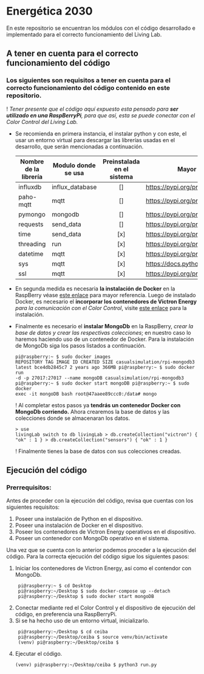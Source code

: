 # Energética 2030
En este repositorio se encuentran los módulos con el código desarrollado e implementado para el correcto funcionamiento del Living Lab.

## A tener en cuenta para el correcto funcionamiento del código
### Los siguientes son requisitos a tener en cuenta para el correcto funcionamiento del código contenido en este repositorio.
! *Tener presente que el código aquí expuesto esta pensado para **ser utilizado en una RaspBerryPi**, para que así, esta se puede conectar con el Color Control del Living Lab.*
* Se recomienda en primera instancia, el instalar python y con este, el usar un entorno virtual para descargar las librerías usadas en el desarrollo, que serán mencionadas a continuación.
	
	| Nombre de la librería | Modulo donde se usa | Preinstalada en el sistema |Mayor información|
	|-----------------------| --------------------|----------------------------|-----------------|
	| influxdb              | influx_database     |<center>[]</center>         |https://pypi.org/project/influxdb/
	| paho-mqtt             | mqtt                |<center>[]</center>         | https://pypi.org/project/paho-mqtt/
	| pymongo		| mongodb	      |<center>[]</center>         | https://pypi.org/project/pymongo/
	| requests		| send_data	      |<center>[]</center>         | https://pypi.org/project/requests/
	| time 			| send_data           |<center>[x]</center>        | https://pypi.org/project/python-time/
	| threading	        | run		      |<center>[x]</center>        | https://pypi.org/project/threaded/
	| datetime		| mqtt		      |<center>[x]</center>        | https://pypi.org/project/DateTime/
	| sys			| mqtt	              |<center>[x]</center>        | https://docs.python.org/3/library/sys.html
	| ssl 		        | mqtt 	  	      |<center>[x]</center>        | https://pypi.org/project/ssl/

* En segunda medida es necesaria **la instalación de Docker** en la RaspBerry véase [este enlace](https://blog.desdelinux.net/como-instalar-docker-en-raspberry-pi-con-raspbian/) para mayor referencia. Luego de instalado Docker, es necesario el **incorporar los contenedores de Victron Energy** *para la comunicación con el Color Control*, visite [este enlace](https://github.com/victronenergy/venus-docker-grafana) para la instalación. 
* Finalmente es necesario el **instalar MongoDb** en la RaspBerry, *crear la base de datos y crear las respectivas colecciones*; en nuestro caso lo haremos haciendo uso de un contenedor de Docker. Para la instalación de MongoDb siga los pasos listados a continuación. 
		<pre><code>pi@raspberry:~ $ sudo docker images
		REPOSITORY 			 TAG	     IMAGE ID	     CREATED	     SIZE
		casualsimulation/rpi-mongodb3    latest      bce4db2845c7    2 years ago     366MB
		pi@raspberry:~ $ sudo docker run -d -p 27017:27017 --name mongoDB casualsimulation/rpi-mongodb3 
		pi@raspberry:~ $ sudo docker start mongoDB
		pi@raspberry:~ $ sudo docker exec -it mongoDB bash
		root@47aaee89ccc0:/data# mongo</code></pre>
		! Al completar estos pasos ya **tendrás un contenedor Docker con MongoDb corriendo.** Ahora crearemos la base de datos y las colecciones donde se almacenaran los datos.
		<pre><code>\> use livingLab 
		switch to db livingLab
		\> db.createCollection("victron")
		{ "ok" : 1 }
		\> db.createCollection("sensors")
		{ "ok" : 1 }</code></pre>
		! Finalmente tienes la base de datos con sus colecciones creadas.
		
## Ejecución del código
### Prerrequisitos:
Antes de proceder con la ejecución del código, revisa que cuentas con los siguientes requisitos:

1. Poseer una instalación de Python en el dispositivo. 
2. Poseer una instalación de Docker en el dispositivo.
3. Poseer los contenedores de Victron Energy operativos en el dispositivo.
4. Poseer un contenedor con MongoDb operativo en el sistema.

Una vez que se cuenta con lo anterior podemos proceder a la ejecución del código. Para la correcta ejecución del código sigue los siguientes pasos:

1. Iniciar los contenedores de Victron Energy, así como el contendor con MongoDb.
	<pre><code> pi@raspberry:~ $ cd Desktop
	pi@raspberry:~/Desktop $ sudo docker-compose up --detach
	pi@raspberry:~/Desktop $ sudo docker start mongoDB</code></pre>
2. Conectar mediante red el Color Control y el dispositivo de ejecución del código, en preferencia una RaspBerryPi.
3. Si se ha hecho uso de un entorno virtual, inicializarlo.
	<pre><code> pi@raspberry:~/Desktop $ cd ceiba
	pi@raspberry:~/Desktop/ceiba $ source venv/bin/activate
	(venv) pi@raspberry:~/Desktop/ceiba $</code></pre>
4. Ejecutar el código.
	<pre><code>(venv) pi@raspberry:~/Desktop/ceiba $ python3 run.py</code></pre>
